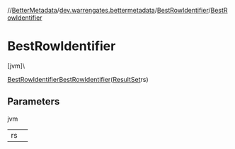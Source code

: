 //[BetterMetadata](../../../index.md)/[dev.warrengates.bettermetadata](../index.md)/[BestRowIdentifier](index.md)/[BestRowIdentifier](-best-row-identifier.md)

# BestRowIdentifier

[jvm]\

[BestRowIdentifier](index.md)[BestRowIdentifier](-best-row-identifier.md)([ResultSet](https://docs.oracle.com/javase/8/docs/api/java/sql/ResultSet.html)rs)

## Parameters

jvm

| | |
|---|---|
| rs |  |
